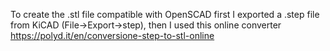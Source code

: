 To create the .stl file compatible with OpenSCAD first I exported a .step file from KiCAD (File→Export→step), then I used this online converter https://polyd.it/en/conversione-step-to-stl-online
